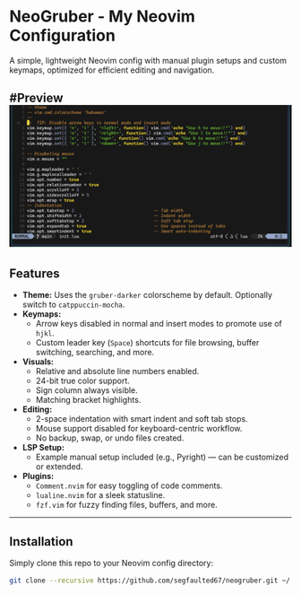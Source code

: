 # NeoGruber - My Neovim Configuration

A simple, lightweight Neovim config with manual plugin setups and custom keymaps, optimized for efficient editing and navigation.

#Preview
![Screenshot](asset/screenshot.png)
---

## Features

- **Theme:** Uses the `gruber-darker` colorscheme by default. Optionally switch to `catppuccin-mocha`.
- **Keymaps:**
  - Arrow keys disabled in normal and insert modes to promote use of `hjkl`.
  - Custom leader key (`Space`) shortcuts for file browsing, buffer switching, searching, and more.
- **Visuals:**
  - Relative and absolute line numbers enabled.
  - 24-bit true color support.
  - Sign column always visible.
  - Matching bracket highlights.
- **Editing:**
  - 2-space indentation with smart indent and soft tab stops.
  - Mouse support disabled for keyboard-centric workflow.
  - No backup, swap, or undo files created.
- **LSP Setup:**
  - Example manual setup included (e.g., Pyright) — can be customized or extended.
- **Plugins:**
  - `Comment.nvim` for easy toggling of code comments.
  - `lualine.nvim` for a sleek statusline.
  - `fzf.vim` for fuzzy finding files, buffers, and more.

---

## Installation

Simply clone this repo to your Neovim config directory:

```bash
git clone --recursive https://github.com/segfaulted67/neogruber.git ~/.config/nvim
